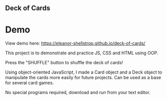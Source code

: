 ## Deck of Cards

# Demo
View demo here: https://eleanor-shellstrop.github.io/deck-of-cards/

This project is to demonstrate and practice JS, CSS and HTML using OOP.

Press the "SHUFFLE" button to shuffle the deck of cards! 

Using object-oriented JavaScript, I made a Card object and a Deck object to manipulate the cards more easily for future projects. 
Can be used as a base for several card games. 

No special programs required, download and run from your text editor.